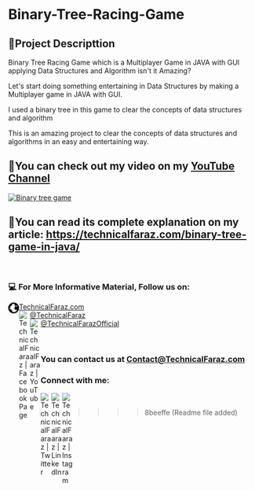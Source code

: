 # Binary-Tree-Racing-Game

## :page_facing_up:Project Descripttion
Binary Tree Racing Game which is a Multiplayer Game in JAVA with GUI applying Data Structures and Algorithm isn't it Amazing?

Let's start doing something entertaining in Data Structures by making a Multiplayer game in JAVA with GUI.

I used a binary tree in this game to clear the concepts of data structures and algorithm

This is an amazing project to clear the concepts of data structures and algorithms in an easy and entertaining way.
## :movie_camera:You can check out my video on my <a href="https://www.youtube.com/channel/TechnicalFarazOfficial">YouTube Channel</a>
[![Binary tree game](https://user-images.githubusercontent.com/60597399/115136719-864dde80-9fd6-11eb-9374-fd849bd08c39.jpg)](https://youtu.be/-jM1K9Amo6k)
<br>
## :blue_book:You can read its complete explanation on my article: https://technicalfaraz.com/binary-tree-game-in-java/

<br>

### :computer: For More Informative Material, Follow us on:
[<img align="left" alt="TechnicalFaraz.com" width="22px" src="https://raw.githubusercontent.com/iconic/open-iconic/master/svg/globe.svg" />][website]<a href="https://technicalfaraz.com/">TechnicalFaraz.com</a><br>
[<img align="left" alt="TechnicalFaraz | FacebookPage" width="22px" src="https://cdn.jsdelivr.net/npm/simple-icons@3.13.0/icons/facebook.svg" />][facebook]<a href="https://www.facebook.com/technicalfaraz/">@TechnicalFaraz</a><br>
[<img align="left" alt="TechnicalFaraz | YouTube" width="22px" src="https://cdn.jsdelivr.net/npm/simple-icons@v3/icons/youtube.svg" />][youtube]<a href="https://www.youtube.com/channel/TechnicalFarazOfficial">@TechnicalFarazOfficial</a>

<br>





### You can contact us at <a href="mailto:contact@technicalfaraz.com">Contact@TechnicalFaraz.com</a>
### Connect with me:

[<img align="left" alt="TechnicalFaraz | Twitter" width="22px" src="https://cdn.jsdelivr.net/npm/simple-icons@v3/icons/twitter.svg" />][twitter]
[<img align="left" alt="TechnicalFaraz | LinkedIn" width="22px" src="https://cdn.jsdelivr.net/npm/simple-icons@v3/icons/linkedin.svg" />][linkedin]
[<img align="left" alt="TechnicalFaraz | Instagram" width="22px" src="https://cdn.jsdelivr.net/npm/simple-icons@v3/icons/instagram.svg" />][instagram]


<br />





[website]: https://technicalfaraz.com/
[twitter]: https://twitter.com/TechnicalFaraz5
[youtube]: https://www.youtube.com/channel/UCwO7fKd11Bg8YsL3bSPdcWQ
[facebook]: https://www.facebook.com/technicalfaraz/
[instagram]: https://www.instagram.com/technicalfaraz/
[linkedin]: https://www.linkedin.com/in/technicalfaraz/
>>>>>>> 8beeffe (Readme file added)

